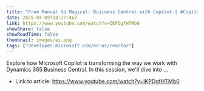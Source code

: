 ```yaml
---
title: "From Manual to Magical: Business Central with Copilot | #CopilotChronicles"
date: 2025-04-09T14:27:46Z
link: https://www.youtube.com/watch?v=IKPDgfHTMb0
showShare: false
showReadTime: false
thumbnail: images/ai.png
tags: ["developer.microsoft.com/en-us/reactor"]
---
```

Explore how Microsoft Copilot is transforming the way we work with Dynamics 365 Business Central. In this session, we'll dive into ...

- Link to article: https://www.youtube.com/watch?v=IKPDgfHTMb0